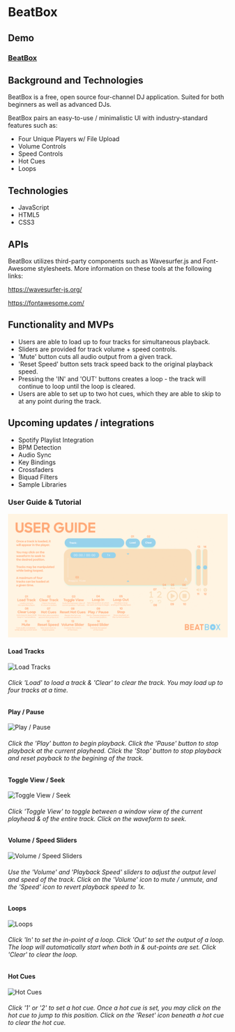 # BeatBox

## Demo

### [BeatBox](https://tomleslieli.github.io/BeatBox/)

## Background and Technologies

BeatBox is a free, open source four-channel DJ application. Suited for both beginners as well as advanced DJs.

BeatBox pairs an easy-to-use / minimalistic UI with industry-standard features such as:

- Four Unique Players w/ File Upload
- Volume Controls
- Speed Controls
- Hot Cues
- Loops

## Technologies
- JavaScript
- HTML5
- CSS3

## APIs

BeatBox utilizes third-party components such as Wavesurfer.js and Font-Awesome stylesheets. More information on these tools at the following links:

https://wavesurfer-js.org/

https://fontawesome.com/

## Functionality and MVPs

- Users are able to load up to four tracks for simultaneous playback.
- Sliders are provided for track volume + speed controls.
- 'Mute' button cuts all audio output from a given track.
- 'Reset Speed' button sets track speed back to the original playback speed.
- Pressing the 'IN' and 'OUT' buttons creates a loop - the track will continue to loop until the loop is  cleared.
- Users are able to set up to two hot cues, which they are able to skip to at any point during the track.

## Upcoming updates / integrations

- Spotify Playlist Integration
- BPM Detection
- Audio Sync
- Key Bindings
- Crossfaders
- Biquad Filters
- Sample Libraries


### User Guide & Tutorial

![User Guide](assets/images/USERGUIDE.png?raw=true "User Guide")

#### Load Tracks

![Load Tracks](https://tomleslieli-portfolio.s3.amazonaws.com/load-track+(1).gif)

###### Click 'Load' to load a track & 'Clear' to clear the track. You may load up to four tracks at a time.

#### Play / Pause

![Play / Pause](https://tomleslieli-portfolio.s3.amazonaws.com/play-pause+(1).gif)

###### Click the 'Play' button to begin playback. Click the 'Pause' button to stop playback at the current playhead. Click the 'Stop' button to stop playback and reset payback to the begining of the track.

#### Toggle View / Seek

![Toggle View / Seek](https://tomleslieli-portfolio.s3.amazonaws.com/toggle-seek-track+(1).gif)

###### Click 'Toggle View' to toggle between a window view of the current playhead & of the entire track. Click on the waveform to seek.

#### Volume / Speed Sliders

![Volume / Speed Sliders](https://tomleslieli-portfolio.s3.amazonaws.com/sliders+(1).gif)

###### Use the 'Volume' and 'Playback Speed' sliders to adjust the output level and speed of the track. Click on the 'Volume' icon to mute / unmute, and the 'Speed' icon to revert playback speed to 1x.

#### Loops

![Loops](https://tomleslieli-portfolio.s3.amazonaws.com/loops+(1).gif)

###### Click 'In' to set the in-point of a loop. Click 'Out' to set the output of a loop. The loop will automatically start when both in & out-points are set. Click 'Clear' to clear the loop.

#### Hot Cues

![Hot Cues](https://tomleslieli-portfolio.s3.amazonaws.com/hot-cues+(1).gif)

###### Click '1' or '2' to set a hot cue. Once a hot cue is set, you may click on the hot cue to jump to this position. Click on the 'Reset' icon beneath a hot cue to clear the hot cue.